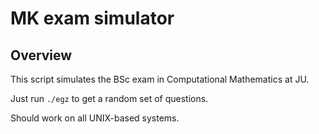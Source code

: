 # MK exam simulator
## Overview
This script simulates the BSc exam in Computational Mathematics at JU. 

Just run `./egz` to get a random set of questions.

Should work on all UNIX-based systems.
